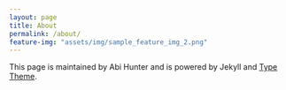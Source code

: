 ```yaml
---
layout: page
title: About
permalink: /about/
feature-img: "assets/img/sample_feature_img_2.png"
---
```


This page is maintained by Abi Hunter and is powered by Jekyll and [Type Theme](https://rohanchandra.github.io/project/type/). 
